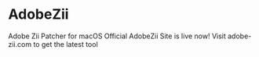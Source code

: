 # AdobeZii
Adobe Zii Patcher for macOS
Official AdobeZii Site is live now!
Visit adobe-zii.com to get the latest tool
